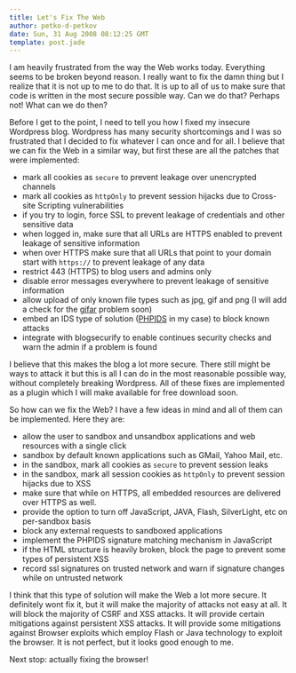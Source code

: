 ```yaml
---
title: Let's Fix The Web
author: petko-d-petkov
date: Sun, 31 Aug 2008 08:12:25 GMT
template: post.jade
---
```


I am heavily frustrated from the way the Web works today. Everything seems to be broken beyond reason. I really want to fix the damn thing but I realize that it is not up to me to do that. It is up to all of us to make sure that code is written in the most secure possible way. Can we do that? Perhaps not! What can we do then?

Before I get to the point, I need to tell you how I fixed my insecure Wordpress blog. Wordpress has many security shortcomings and I was so frustrated that I decided to fix whatever I can once and for all. I believe that we can fix the Web in a similar way, but first these are all the patches that were implemented:

* mark all cookies as `secure` to prevent leakage over unencrypted channels
* mark all cookies as `httpOnly` to prevent session hijacks due to Cross-site Scripting vulnerabilities
* if you try to login, force SSL to prevent leakage of credentials and other sensitive data
* when logged in, make sure that all URLs are HTTPS enabled to prevent leakage of sensitive information
* when over HTTPS make sure that all URLs that point to your domain start with `https://` to prevent leakage of any data
* restrict 443 (HTTPS) to blog users and admins only
* disable error messages everywhere to prevent leakage of sensitive information
* allow upload of only known file types such as jpg, gif and png (I will add a check for the [gifar](/blog/gifars-and-other-issues/) problem soon)
* embed an IDS type of solution ([PHPIDS](http://php-ids.org) in my case) to block known attacks
* integrate with blogsecurify to enable continues security checks and warn the admin if a problem is found

I believe that this makes the blog a lot more secure. There still might be ways to attack it but this is all I can do in the most reasonable possible way, without completely breaking Wordpress. All of these fixes are implemented as a plugin which I will make available for free download soon.

So how can we fix the Web? I have a few ideas in mind and all of them can be implemented. Here they are:

* allow the user to sandbox and unsandbox applications and web resources with a single click
* sandbox by default known applications such as GMail, Yahoo Mail, etc.
* in the sandbox, mark all cookies as `secure` to prevent session leaks
* in the sandbox, mark all session cookies as `httpOnly` to prevent session hijacks due to XSS
* make sure that while on HTTPS, all embedded resources are delivered over HTTPS as well.
* provide the option to turn off JavaScript, JAVA, Flash, SilverLight, etc on per-sandbox basis
* block any external requests to sandboxed applications
* implement the PHPIDS signature matching mechanism in JavaScript
* if the HTML structure is heavily broken, block the page to prevent some types of persistent XSS
* record ssl signatures on trusted network and warn if signature changes while on untrusted network

I think that this type of solution will make the Web a lot more secure. It definitely wont fix it, but it will make the majority of attacks not easy at all. It will block the majority of CSRF and XSS attacks. It will provide certain mitigations against persistent XSS attacks. It will provide some mitigations against Browser exploits which employ Flash or Java technology to exploit the browser. It is not perfect, but it looks good enough to me.

Next stop: actually fixing the browser!
